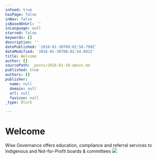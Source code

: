 ```yaml
---
inFeed: true
hasPage: false
inNav: false
isBasedOnUrl: ''
inLanguage: null
starred: false
keywords: []
description: ''
datePublished: '2016-01-30T08:02:58.799Z'
dateModified: '2016-01-30T08:02:54.091Z'
title: Welcome
author: []
sourcePath: _posts/2016-01-10-about.md
published: true
authors: []
publisher:
  name: null
  domain: null
  url: null
  favicon: null
_type: Blurb

---
```

# Welcome

Wise Governance offers education, compliance and referral services to Indigenous and Not-for-Profit boards & committees ![](https://s3-us-west-2.amazonaws.com/the-grid-img/p/3d24075ec7ca2e07834dd2d0d3838aa2c9705cd1.jpg)